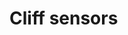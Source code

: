 # Cliff sensors
<!--

2. ¿Para que sirve los sensores cliff en el Kobuki?¿Como leer un evento de dicho sensor?
>